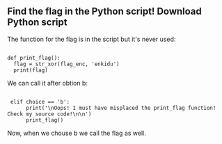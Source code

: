 ## Find the flag in the Python script! Download Python script

The function for the flag is in the script but it's never used:

```console

def print_flag():
  flag = str_xor(flag_enc, 'enkidu')
  print(flag)

```

We can call it after obtion b:

```console

 elif choice == 'b':
      print('\nOops! I must have misplaced the print_flag function! Check my source code!\n\n')
      print_flag()

```

Now, when we chouse b we call the flag as well.
